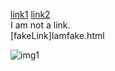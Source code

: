[link1](https://something.com)
[link2](some-thing.html)
<br>
I am not a link.
<br>
[fakeLink]Iamfake.html

![img1](amazing-Img.png)
